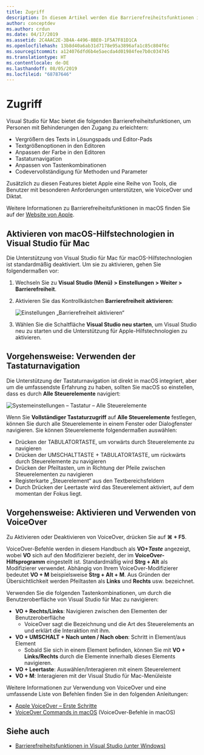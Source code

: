 ```yaml
---
title: Zugriff
description: In diesem Artikel werden die Barrierefreiheitsfunktionen in Visual Studio für Mac eingeführt, und es wird erklärt, wie sie aktiviert werden können.
author: conceptdev
ms.author: crdun
ms.date: 04/17/2019
ms.assetid: 2C4AAC2E-3B4A-4496-8BE0-1F5A7F81D1CA
ms.openlocfilehash: 13b8d40a6ab31d7178e95a3896afa1c85c804f6c
ms.sourcegitcommit: a124076dfd6b4e5aecda4d01984fee7b0c034745
ms.translationtype: HT
ms.contentlocale: de-DE
ms.lasthandoff: 08/05/2019
ms.locfileid: "68787646"
---
```

# <a name="accessibility"></a>Zugriff

Visual Studio für Mac bietet die folgenden Barrierefreiheitsfunktionen, um Personen mit Behinderungen den Zugang zu erleichtern:

- Vergrößern des Texts in Lösungspads und Editor-Pads
- Textgrößenoptionen in den Editoren
- Anpassen der Farbe in den Editoren
- Tastaturnavigation
- Anpassen von Tastenkombinationen
- Codevervollständigung für Methoden und Parameter

Zusätzlich zu diesen Features bietet Apple eine Reihe von Tools, die Benutzer mit besonderen Anforderungen unterstützen, wie VoiceOver und Diktat.

Weitere Informationen zu Barrierefreiheitsfunktionen in macOS finden Sie auf der [Website von Apple](https://www.apple.com/accessibility/mac/).

## <a name="enabling-macos-assistive-technologies-in-visual-studio-for-mac"></a>Aktivieren von macOS-Hilfstechnologien in Visual Studio für Mac

Die Unterstützung von Visual Studio für Mac für macOS-Hilfstechnologien ist standardmäßig deaktiviert. Um sie zu aktivieren, gehen Sie folgendermaßen vor:

1. Wechseln Sie zu **Visual Studio (Menü) > Einstellungen > Weiter > Barrierefreiheit**.

2. Aktivieren Sie das Kontrollkästchen **Barrierefreiheit aktivieren**:

   ![Einstellungen „Barrierefreiheit aktivieren“](media/accessibility-preferences.png)

3. Wählen Sie die Schaltfläche **Visual Studio neu starten**, um Visual Studio neu zu starten und die Unterstützung für Apple-Hilfstechnologien zu aktivieren.

## <a name="how-to-use-keyboard-navigation"></a>Vorgehensweise: Verwenden der Tastaturnavigation

Die Unterstützung der Tastaturnavigation ist direkt in macOS integriert, aber um die umfassendste Erfahrung zu haben, sollten Sie macOS so einstellen, dass es durch **Alle Steuerelemente** navigiert:

![Systemeinstellungen – Tastatur – Alle Steuerelemente](media/accessibility-preferences-keyboard.png)

Wenn Sie **Vollständiger Tastaturzugriff** auf **Alle Steuerelemente** festlegen, können Sie durch alle Steuerelemente in einem Fenster oder Dialogfenster navigieren. Sie können Steuerelemente folgendermaßen auswählen:

- Drücken der TABULATORTASTE, um vorwärts durch Steuerelemente zu navigieren
- Drücken der UMSCHALTTASTE + TABULATORTASTE, um rückwärts durch Steuerelemente zu navigieren
- Drücken der Pfeiltasten, um in Richtung der Pfeile zwischen Steuerelementen zu navigieren
- Registerkarte „Steuerelement“ aus den Textbereichsfeldern
- Durch Drücken der Leertaste wird das Steuerelement aktiviert, auf dem momentan der Fokus liegt.

## <a name="how-to-enable-and-use-voiceover"></a>Vorgehensweise: Aktivieren und Verwenden von VoiceOver

Zu Aktivieren oder Deaktivieren von VoiceOver, drücken Sie auf **&#8984; + F5**.

VoiceOver-Befehle werden in diesem Handbuch als **VO+_Taste_** angezeigt, wobei **VO** sich auf den Modifizierer bezieht, der im **VoiceOver-Hilfsprogramm** eingestellt ist. Standardmäßig wird **Strg + Alt** als Modifizierer verwendet. Abhängig von Ihrem VoiceOver-Modifizierer bedeutet **VO + M** beispielsweise **Strg + Alt + M**. Aus Gründen der Übersichtlichkeit werden Pfeiltasten als **Links** und **Rechts** usw. bezeichnet.

Verwenden Sie die folgenden Tastenkombinationen, um durch die Benutzeroberfläche von Visual Studio für Mac zu navigieren:

- **VO + Rechts/Links**: Navigieren zwischen den Elementen der Benutzeroberfläche
  - VoiceOver sagt die Bezeichnung und die Art des Steuerelements an und erklärt die Interaktion mit ihm.
- **VO + UMSCHALT + Nach unten / Nach oben**: Schritt in Element/aus Element
  - Sobald Sie sich in einem Element befinden, können Sie mit **VO + Links/Rechts** durch die Elemente innerhalb dieses Elements navigieren.
- **VO + Leertaste**: Auswählen/Interagieren mit einem Steuerelement
- **VO + M**: Interagieren mit der Visual Studio für Mac-Menüleiste

Weitere Informationen zur Verwendung von VoiceOver und eine umfassende Liste von Befehlen finden Sie in den folgenden Anleitungen:

- [Apple VoiceOver – Erste Schritte](https://support.apple.com/en-us/guide/voiceover-guide/welcome/web)
- [VoiceOver Commands in macOS](http://lab.dotjay.com/notes/voiceover-commands/) (VoiceOver-Befehle in macOS)

## <a name="see-also"></a>Siehe auch

- [Barrierefreiheitsfunktionen in Visual Studio (unter Windows)](/visualstudio/ide/reference/accessibility-features-of-visual-studio)
